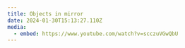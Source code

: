 ```yaml
---
title: Objects in mirror
date: 2024-01-30T15:13:27.110Z
media:
  - embed: https://www.youtube.com/watch?v=scczuVGwQbU
---
```

